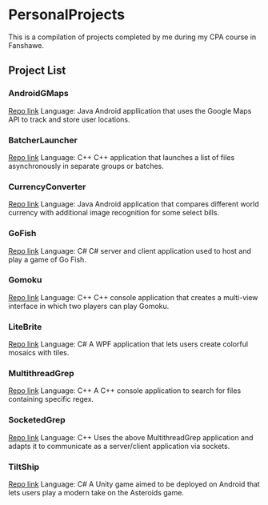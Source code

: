 # PersonalProjects

This is a compilation of projects completed by me during my CPA course in Fanshawe.

## Project List

### AndroidGMaps

[Repo link](https://github.com/ArtomD/PersonalProjects/blob/master/AndroidGMaps)
Language: Java
Android appllication that uses the Google Maps API to track and store user locations.

### BatcherLauncher

[Repo link](https://github.com/ArtomD/PersonalProjects/blob/master/BatcherLauncher)
Language: C++
C++ application that launches a list of files asynchronously in separate groups or batches.

### CurrencyConverter

[Repo link](https://github.com/ArtomD/PersonalProjects/blob/master/CurrencyConverter)
Language: Java
Android application that compares different world currency with additional image recognition for some select bills.

### GoFish

[Repo link](https://github.com/ArtomD/PersonalProjects/blob/master/GoFish)
Language: C#
C# server and client application used to host and play a game of Go Fish.

### Gomoku

[Repo link](https://github.com/ArtomD/PersonalProjects/blob/master/Gomoku)
Language: C++
C++ console application that creates a multi-view interface in which two players can play Gomoku.

### LiteBrite

[Repo link](https://github.com/ArtomD/PersonalProjects/blob/master/LiteBrite)
Language: C#
A WPF application that lets users create colorful mosaics with tiles.

### MultithreadGrep

[Repo link](https://github.com/ArtomD/PersonalProjects/tree/master/MultithreadGrep)
Language: C++
A C++ console application to search for files containing specific regex.

### SocketedGrep

[Repo link](https://github.com/ArtomD/PersonalProjects/tree/master/SocketedGrep)
Language: C++
Uses the above MultithreadGrep application and adapts it to communicate as a server/client application via sockets.

### TiltShip

[Repo link](https://github.com/ArtomD/PersonalProjects/tree/master/TiltShip)
Language: C#
A Unity game aimed to be deployed on Android that lets users play a modern take on the Asteroids game.
